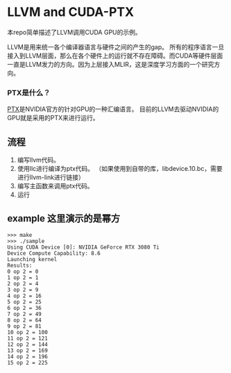 # LLVM and CUDA-PTX
本repo简单描述了LLVM调用CUDA GPU的示例。

LLVM是用来统一各个编译器语言与硬件之间的产生的gap。 所有的程序语言一旦接入到LLVM层面，那么在各个硬件上的运行就不存在障碍。而CUDA等硬件层面一直是LLVM发力的方向。因为上层接入MLIR，这是深度学习方面的一个研究方向。

### PTX是什么？
[PTX](https://docs.nvidia.com/cuda/parallel-thread-execution/index.html)是NVIDIA官方的针对GPU的一种汇编语言。 目前的LLVM去驱动NVIDIA的GPU就是采用的PTX来进行运行。

## 流程
1. 编写llvm代码。
2. 使用llc进行编译为ptx代码。 （如果使用到自带的库，libdevice.10.bc，需要进行llvm-link进行链接）
3. 编写主函数来调用ptx代码。
4. 运行

## example 这里演示的是幂方
```
>>> make
>>> ./sample
Using CUDA Device [0]: NVIDIA GeForce RTX 3080 Ti
Device Compute Capability: 8.6
Launching kernel
Results:
0 op 2 = 0
1 op 2 = 1
2 op 2 = 4
3 op 2 = 9
4 op 2 = 16
5 op 2 = 25
6 op 2 = 36
7 op 2 = 49
8 op 2 = 64
9 op 2 = 81
10 op 2 = 100
11 op 2 = 121
12 op 2 = 144
13 op 2 = 169
14 op 2 = 196
15 op 2 = 225
```
